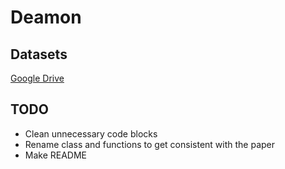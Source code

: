 # Deamon

## Datasets
[Google Drive](https://drive.google.com/drive/folders/1mJzKrdq-M8C0DrjHeXofcRm-3T3dJ-Gj?usp=sharing)

## TODO
- Clean unnecessary code blocks
- Rename class and functions to get consistent with the paper
- Make README
